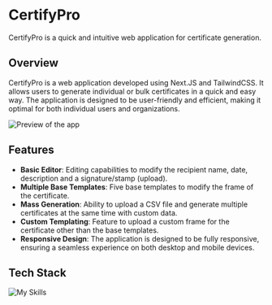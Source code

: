 # CertifyPro

CertifyPro is a quick and intuitive web application for certificate generation.

## Overview

CertifyPro is a web application developed using Next.JS and TailwindCSS. It
allows users to generate individual or bulk certificates in a quick and easy
way. The application is designed to be user-friendly and efficient, making it
optimal for both individual users and organizations.

![Preview of the app](preview.jpg "CertifyPro")

## Features

- **Basic Editor**: Editing capabilities to modify the recipient name, date,
  description and a signature/stamp (upload).
- **Multiple Base Templates**: Five base templates to modify the frame of the
  certificate.
- **Mass Generation**: Ability to upload a CSV file and generate multiple
  certificates at the same time with custom data.
- **Custom Templating**: Feature to upload a custom frame for the certificate
  other than the base templates.
- **Responsive Design**: The application is designed to be fully responsive,
  ensuring a seamless experience on both desktop and mobile devices.

## Tech Stack

![My Skills](https://skillicons.dev/icons?i=nextjs,react,ts,tailwind)
